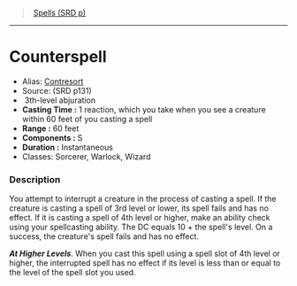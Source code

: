 ﻿> [Spells (SRD p)](srd_spells.md)

---

# Counterspell

- Alias: [Contresort](hd_spells_contresort.md)
- Source: (SRD p131)
-  3th-level abjuration
- **Casting Time :** 1 reaction, which you take when you see a creature within 60 feet of you casting a spell
- **Range :** 60 feet
- **Components :** S
- **Duration :** Instantaneous
- Classes: Sorcerer, Warlock, Wizard

### Description

You attempt to interrupt a creature in the process of casting a spell. If the creature is casting a spell of 3rd level or lower, its spell fails and has no effect. If it is casting a spell of 4th level or higher, make an ability check using your spellcasting ability. The DC equals 10 + the spell's level. On a success, the creature's spell fails and has no effect.

**_At Higher Levels_**. When you cast this spell using a spell slot of 4th level or higher, the interrupted spell has no effect if its level is less than or equal to the level of the spell slot you used.

